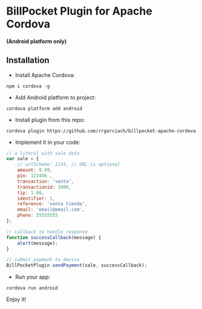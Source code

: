 # BillPocket Plugin for Apache Cordova
#### (Android platform only)

## Installation

- Install Apache Cordova:

``npm i cordova -g``

- Add Android platform to project:

``cordova platform add android``

- Install plugin from this repo:

``cordova plugin https://github.com/rrgarciach/billpocket-apache-cordova``

- Implement it in your code:

```javascript
// a literal with sale data
var sale = {
	// urlScheme: 1234, // URL is optional
	amount: 9.99, 
	pin: 123456 , 
	transaction: 'venta', 
	transactionid: 1000, 
	tip: 1.00, 
	identifier: 1, 
	reference: 'venta tienda', 
	email: 'email@email.com', 
	phone: 55555555
};

// callback to handle response
function successCallback(message) {
	alert(message);
}

// submit payment to device
BillPocketPlugin.sendPayment(sale, successCallback);

```

- Run your app:

```cordova run android```

Enjoy it!
